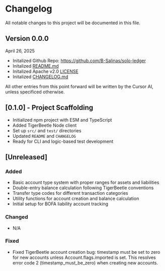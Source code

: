 # Changelog

All notable changes to this project will be documented in this file. 

## Version 0.0.0 
April 26, 2025
- Initalized Github Repo: https://github.com/B-Salinas/solo-ledger
- Initalized [README.md](README.md)
- Initalized Apache v2.0 [LICENSE](LICENSE)
- Initalized [CHANGELOG.md](CHANGELOG.md)

All other entries from this point forward will be written by the Cursor AI, unless specificed otherwise.

## [0.1.0] - Project Scaffolding
- Initialized npm project with ESM and TypeScript
- Added TigerBeetle Node client
- Set up `src/` and `test/` directories
- Updated `README` and `CHANGELOG`
- Ready for CLI and logic-based test development

## [Unreleased]

### Added
- Basic account type system with proper ranges for assets and liabilities
- Double-entry balance calculation following TigerBeetle conventions
- Transfer type codes for different transaction categories
- Utility functions for account creation and balance calculation
- Initial setup for BOFA liability account tracking

### Changed
- N/A

### Fixed
- Fixed TigerBeetle account creation bug: timestamp must be set to zero for new accounts unless Account.flags.imported is set. This resolves error code 2 (timestamp_must_be_zero) when creating new accounts.

